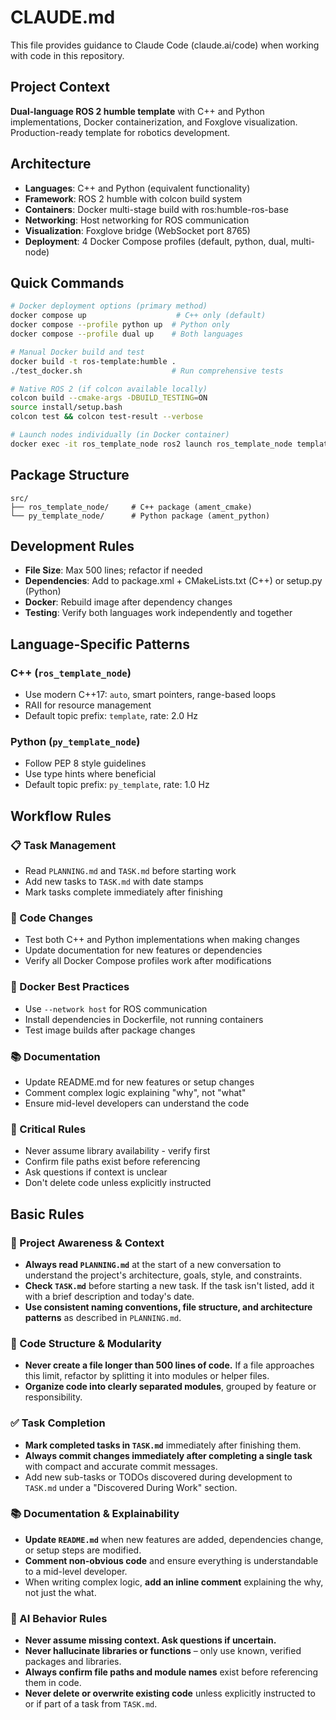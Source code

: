 # CLAUDE.md

This file provides guidance to Claude Code (claude.ai/code) when working with code in this repository.

## Project Context
**Dual-language ROS 2 humble template** with C++ and Python implementations, Docker containerization, and Foxglove visualization. Production-ready template for robotics development.

## Architecture
- **Languages**: C++ and Python (equivalent functionality)
- **Framework**: ROS 2 humble with colcon build system
- **Containers**: Docker multi-stage build with ros:humble-ros-base
- **Networking**: Host networking for ROS communication
- **Visualization**: Foxglove bridge (WebSocket port 8765)
- **Deployment**: 4 Docker Compose profiles (default, python, dual, multi-node)

## Quick Commands
```bash
# Docker deployment options (primary method)
docker compose up                    # C++ only (default)
docker compose --profile python up  # Python only
docker compose --profile dual up    # Both languages

# Manual Docker build and test
docker build -t ros-template:humble .
./test_docker.sh                    # Run comprehensive tests

# Native ROS 2 (if colcon available locally)
colcon build --cmake-args -DBUILD_TESTING=ON
source install/setup.bash
colcon test && colcon test-result --verbose

# Launch nodes individually (in Docker container)
docker exec -it ros_template_node ros2 launch ros_template_node template.launch.py
```

## Package Structure
```
src/
├── ros_template_node/     # C++ package (ament_cmake)
└── py_template_node/      # Python package (ament_python)
```

## Development Rules
- **File Size**: Max 500 lines; refactor if needed
- **Dependencies**: Add to package.xml + CMakeLists.txt (C++) or setup.py (Python)
- **Docker**: Rebuild image after dependency changes
- **Testing**: Verify both languages work independently and together

## Language-Specific Patterns

### C++ (`ros_template_node`)
- Use modern C++17: `auto`, smart pointers, range-based loops
- RAII for resource management
- Default topic prefix: `template`, rate: 2.0 Hz

### Python (`py_template_node`)  
- Follow PEP 8 style guidelines
- Use type hints where beneficial
- Default topic prefix: `py_template`, rate: 1.0 Hz

## Workflow Rules
### 📋 Task Management
- Read `PLANNING.md` and `TASK.md` before starting work
- Add new tasks to `TASK.md` with date stamps
- Mark tasks complete immediately after finishing

### 🔧 Code Changes
- Test both C++ and Python implementations when making changes
- Update documentation for new features or dependencies
- Verify all Docker Compose profiles work after modifications

### 🐳 Docker Best Practices
- Use `--network host` for ROS communication
- Install dependencies in Dockerfile, not running containers
- Test image builds after package changes

### 📚 Documentation
- Update README.md for new features or setup changes
- Comment complex logic explaining "why", not "what"
- Ensure mid-level developers can understand the code

### 🚨 Critical Rules
- Never assume library availability - verify first
- Confirm file paths exist before referencing
- Ask questions if context is unclear
- Don't delete code unless explicitly instructed

## Basic Rules
### 🔄 Project Awareness & Context
- **Always read `PLANNING.md`** at the start of a new conversation to understand the project's architecture, goals, style, and constraints.
- **Check `TASK.md`** before starting a new task. If the task isn't listed, add it with a brief description and today's date.
- **Use consistent naming conventions, file structure, and architecture patterns** as described in `PLANNING.md`.

### 🧱 Code Structure & Modularity
- **Never create a file longer than 500 lines of code.** If a file approaches this limit, refactor by splitting it into modules or helper files.
- **Organize code into clearly separated modules**, grouped by feature or responsibility.

### ✅ Task Completion
- **Mark completed tasks in `TASK.md`** immediately after finishing them.
- **Always commit changes immediately after completing a single task** with compact and accurate commit messages.
- Add new sub-tasks or TODOs discovered during development to `TASK.md` under a "Discovered During Work" section.

### 📚 Documentation & Explainability
- **Update `README.md`** when new features are added, dependencies change, or setup steps are modified.
- **Comment non-obvious code** and ensure everything is understandable to a mid-level developer.
- When writing complex logic, **add an inline comment** explaining the why, not just the what.

### 🧠 AI Behavior Rules
- **Never assume missing context. Ask questions if uncertain.**
- **Never hallucinate libraries or functions** – only use known, verified packages and libraries.
- **Always confirm file paths and module names** exist before referencing them in code.
- **Never delete or overwrite existing code** unless explicitly instructed to or if part of a task from `TASK.md`.